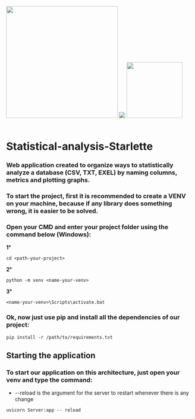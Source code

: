 
<div class="box">
  <img src="https://fatecsjc-prd.azurewebsites.net/images/logo/fatecsjc_400x192.png" width="300"> 
  <img src="https://upload.wikimedia.org/wikipedia/commons/thumb/0/0a/Python.svg/160px-Python.svg.png">
  <img src="https://images.tute.io/tute/topic/FastAPI.png" width="150">
</div>
<br>

# Statistical-analysis-Starlette
 ### Web application created to organize ways to statistically analyze a database (CSV, TXT, EXEL) by naming columns, metrics and plotting graphs.
 
 ### To start the project, first it is recommended to create a VENV on your machine, because if any library does something wrong, it is easier to be solved.
 
 ### Open your CMD and enter your project folder using the command below (Windows):
 
 **1°**
 ```
 cd <path-your-project>
 ```
 **2°**
 ```
 python -m venv <name-your-venv>
 ```
 **3°**
 ```
 <name-your-venv>\Scripts\activate.bat
 ```
 
 ### Ok, now just use pip and install all the dependencies of our project:
 
 ```
 pip install -r /path/to/requirements.txt
 ```
 
 ## Starting the application
 
 ### To start our application on this architecture, just open your venv and type the command:
 * --reload is the argument for the server to restart whenever there is any change
 ```
 uvicorn Server:app -- reload
 ```
